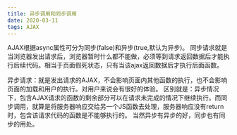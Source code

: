 ```yaml
---
title: 异步调用和同步调用
date: 2020-03-11
tags: AJAX
---
```


AJAX根据async属性可分为同步(false)和异步(true,默认为异步)。
同步请求就是当浏览器发出请求后，浏览器暂时什么都不能做，必须等到请求返回数据后才能执行后续代码。相当于页面假死状态，只有当该ajax返回数据后才执行后面函数。

异步请求：就是发出请求的AJAX，不会影响页面内其他函数的执行，也不会影响页面的加载和用户的执行。对用户来说会有很好的体验。
区别就是：异步情况下，包含AJAX请求的函数的剩余部分可以在请求未完成的情况下继续执行。而同步调用，就算是将服务器响应交给另一个JS函数去处理，服务器响应没有return时，包含该请求代码的函数是不能够执行的。
当然异步有异步的好，同步也有同步的用处。
